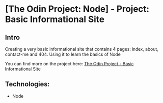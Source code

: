 # [The Odin Project: Node] - Project: Basic Informational Site

## Intro

Creating a very basic informational site that contains 4 pages: index, about, contact-me and 404. Using it to learn the basics of Node

You can find more on the project here: [The Odin Project - Basic Informational Site](https://www.theodinproject.com/paths/full-stack-javascript/courses/nodejs/lessons/basic-informational-site)

## Technologies:

-   Node
